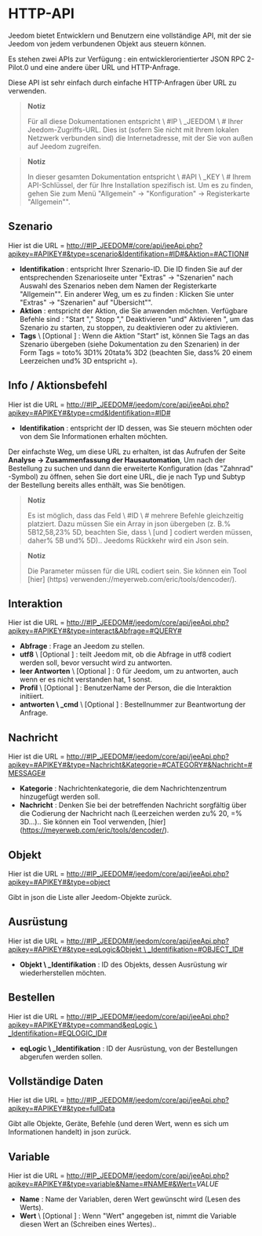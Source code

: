 # HTTP-API

Jeedom bietet Entwicklern und Benutzern eine vollständige API, mit der sie Jeedom von jedem verbundenen Objekt aus steuern können.

Es stehen zwei APIs zur Verfügung : ein entwicklerorientierter JSON RPC 2-Pilot.0 und eine andere über URL und HTTP-Anfrage.

Diese API ist sehr einfach durch einfache HTTP-Anfragen über URL zu verwenden.

> **Notiz**
>
> Für all diese Dokumentationen entspricht \ #IP \ _JEEDOM \ # Ihrer Jeedom-Zugriffs-URL. Dies ist (sofern Sie nicht mit Ihrem lokalen Netzwerk verbunden sind) die Internetadresse, mit der Sie von außen auf Jeedom zugreifen.

> **Notiz**
>
> In dieser gesamten Dokumentation entspricht \ #API \ _KEY \ # Ihrem API-Schlüssel, der für Ihre Installation spezifisch ist. Um es zu finden, gehen Sie zum Menü "Allgemein" → "Konfiguration" → Registerkarte "Allgemein"".

## Szenario

Hier ist die URL = [http://\#IP\_JEEDOM\#/core/api/jeeApi.php?apikey=\#APIKEY\#&type=scenario&Identifikation=\#ID\#&Aktion=\#ACTION\#](http://#IP_JEEDOM#/core/api/jeeApi.php?apikey=#APIKEY#&type=scenario&Identifikation=#ID#&Aktion=#ACTION#)

- **Identifikation** : entspricht Ihrer Szenario-ID. Die ID finden Sie auf der entsprechenden Szenarioseite unter "Extras" → "Szenarien" nach Auswahl des Szenarios neben dem Namen der Registerkarte "Allgemein"". Ein anderer Weg, um es zu finden : Klicken Sie unter "Extras" → "Szenarien" auf "Übersicht"".
- **Aktion** : entspricht der Aktion, die Sie anwenden möchten. Verfügbare Befehle sind : "Start "," Stopp "," Deaktivieren "und" Aktivieren ", um das Szenario zu starten, zu stoppen, zu deaktivieren oder zu aktivieren.
- **Tags** \ [Optional \] : Wenn die Aktion &quot;Start&quot; ist, können Sie Tags an das Szenario übergeben (siehe Dokumentation zu den Szenarien) in der Form Tags = toto% 3D1% 20tata% 3D2 (beachten Sie, dass% 20 einem Leerzeichen und% 3D entspricht =).

##  Info / Aktionsbefehl

Hier ist die URL = [http://\#IP\_JEEDOM\#/jeedom/core/api/jeeApi.php?apikey=\#APIKEY\#&type=cmd&Identifikation=\#ID\#](http://#IP_JEEDOM#/jeedom/core/api/jeeApi.php?apikey=#APIKEY#&type=cmd&Identifikation=#ID#)

- **Identifikation** : entspricht der ID dessen, was Sie steuern möchten oder von dem Sie Informationen erhalten möchten.

Der einfachste Weg, um diese URL zu erhalten, ist das Aufrufen der Seite **Analyse → Zusammenfassung der Hausautomation**, Um nach der Bestellung zu suchen und dann die erweiterte Konfiguration (das "Zahnrad" -Symbol) zu öffnen, sehen Sie dort eine URL, die je nach Typ und Subtyp der Bestellung bereits alles enthält, was Sie benötigen.

> **Notiz**
>
> Es ist möglich, dass das Feld \ #ID \ # mehrere Befehle gleichzeitig platziert. Dazu müssen Sie ein Array in json übergeben (z. B.% 5B12,58,23% 5D, beachten Sie, dass \ [und \] codiert werden müssen, daher% 5B und% 5D).. Jeedoms Rückkehr wird ein Json sein.

> **Notiz**
>
> Die Parameter müssen für die URL codiert sein. Sie können ein Tool [hier] (https) verwenden://meyerweb.com/eric/tools/dencoder/).

## Interaktion

Hier ist die URL = [http://\#IP\_JEEDOM\#/jeedom/core/api/jeeApi.php?apikey=\#APIKEY\#&type=interact&Abfrage=\#QUERY\#](http://#IP_JEEDOM#/jeedom/core/api/jeeApi.php?apikey=#APIKEY#&type=interact&Abfrage=#QUERY#)

- **Abfrage** : Frage an Jeedom zu stellen.
- **utf8** \ [Optional \] : teilt Jeedom mit, ob die Abfrage in utf8 codiert werden soll, bevor versucht wird zu antworten.
- **leer Antworten** \ [Optional \] : 0 für Jeedom, um zu antworten, auch wenn er es nicht verstanden hat, 1 sonst.
- **Profil** \ [Optional \] : BenutzerName der Person, die die Interaktion initiiert.
- **antworten \ _cmd** \ [Optional \] : Bestellnummer zur Beantwortung der Anfrage.

## Nachricht

Hier ist die URL = [http://\#IP\_JEEDOM\#/jeedom/core/api/jeeApi.php?apikey=\#APIKEY\#&type=Nachricht&Kategorie=\#CATEGORY\#&Nachricht=\#MESSAGE\#](http://#IP_JEEDOM#/jeedom/core/api/jeeApi.php?apikey=#APIKEY#&type=Nachricht&Kategorie=#CATEGORY#&Nachricht=#MESSAGE#)

- **Kategorie** : Nachrichtenkategorie, die dem Nachrichtenzentrum hinzugefügt werden soll.
- **Nachricht** : Denken Sie bei der betreffenden Nachricht sorgfältig über die Codierung der Nachricht nach (Leerzeichen werden zu% 20, =% 3D…).. Sie können ein Tool verwenden, [hier] (https://meyerweb.com/eric/tools/dencoder/).

## Objekt

Hier ist die URL = [http://\#IP\_JEEDOM\#/jeedom/core/api/jeeApi.php?apikey=\#APIKEY\#&type=object](http://#IP_JEEDOM#/jeedom/core/api/jeeApi.php?apikey=#APIKEY#&type=object)

Gibt in json die Liste aller Jeedom-Objekte zurück.

## Ausrüstung

Hier ist die URL = [http://\#IP\_JEEDOM\#/jeedom/core/api/jeeApi.php?apikey=\#APIKEY\#&type=eqLogic&Objekt \ _Identifikation=\#OBJECT\_ID\#](http://#IP_JEEDOM#/jeedom/core/api/jeeApi.php?apikey=#APIKEY#&type=eqLogic&object_Identifikation=#OBJECT_ID#)

- **Objekt \ _Identifikation** : ID des Objekts, dessen Ausrüstung wir wiederherstellen möchten.

## Bestellen

Hier ist die URL = [http://\#IP\_JEEDOM\#/jeedom/core/api/jeeApi.php?apikey=\#APIKEY\#&type=command&eqLogic \ _Identifikation=\#EQLOGIC\_ID\#](http://#IP_JEEDOM#/jeedom/core/api/jeeApi.php?apikey=#APIKEY#&type=command&eqLogic_Identifikation=#EQLOGIC_ID#)

- **eqLogic \ _Identifikation** : ID der Ausrüstung, von der Bestellungen abgerufen werden sollen.

## Vollständige Daten

Hier ist die URL = [http://\#IP\_JEEDOM\#/jeedom/core/api/jeeApi.php?apikey=\#APIKEY\#&type=fullData](http://#IP_JEEDOM#/jeedom/core/api/jeeApi.php?apikey=#APIKEY#&type=fullData)

Gibt alle Objekte, Geräte, Befehle (und deren Wert, wenn es sich um Informationen handelt) in json zurück.

## Variable

Hier ist die URL = [http://\#IP\_JEEDOM\#/jeedom/core/api/jeeApi.php?apikey=\#APIKEY\#&type=variable&Name=\#NAME\#&Wert=](http://#IP_JEEDOM#/jeedom/core/api/jeeApi.php?apikey=#APIKEY#&type=variable&Name=#NAME#&Wert=)*VALUE*

- **Name** : Name der Variablen, deren Wert gewünscht wird (Lesen des Werts).
- **Wert** \ [Optional \] : Wenn &quot;Wert&quot; angegeben ist, nimmt die Variable diesen Wert an (Schreiben eines Wertes)..
